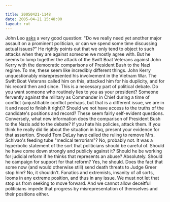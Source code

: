 ```yaml
---

title: 20050421-1148
date: 2005-04-21 15:48:00
layout: rut
---
```


<p> John Leo <a href="http://www.townhall.com/columnists/johnleo/jl20050418.shtml">asks</a>
a very good question: "Do we really need yet another major assault
on a prominent politician, or can we spend some time discussing
actual issues?"  He rightly points out that we only tend to object
to such attacks when they are against someone we mostly agree with.
But he seems to lump together the attack of the Swift Boat Veterans
against John Kerry with the democratic comparisons of President Bush
to the Nazi regime.  To me, these seem like incredibly different
things.  John Kerry unquestionably misrepresented his involvement
in the Vietnam War.  The Swift Boat Veterans called him on this,
attacked him for his duplicity, and for his record then and since.
This is a necessary part of political debate.  Do you want someone
who routinely lies to you as your president?  Someone fervently
against the military as Commander in Chief during a time of conflict
(unjustifiable conflict perhaps, but that is a different issue, we
are in it and need to finish it right)?  Should we not have access
to the truths of the candidate's positions and record?  These seem
fairly self-evident questions.  Conversely, what new information does
the comparison of President Bush to the Nazis add to the debate?
If you hate his policies, attack them.  If you think he really
did lie about the situation in Iraq, present your evidence for
that assertion.  Should Tom DeLay have called the ruling to remove
Mrs. Schivao's feeding tube "medical terrorism"?  No, probably not.
It was a hyperbolic statement of the sort that politicians should
be careful of.  Should he have come down strongly and publicly
against it?  Should he be working for judicial reform if he thinks
that represents an abuse?  Absolutely.  Should he campaign for support
for that reform?  Yes, he should.  Does the fact that some now (and
would otherwise still) send death threats to Judge Greer stop him?
No, it shouldn't.  Fanatics and extremists, insanity of all sorts,
looms in any extreme position, and thus in any issue.  We must not
let that stop us from seeking to move forward.  And we cannot allow
deceitful politicians impede that progress by misrepresentation
of themselves and their positions either.</p>

